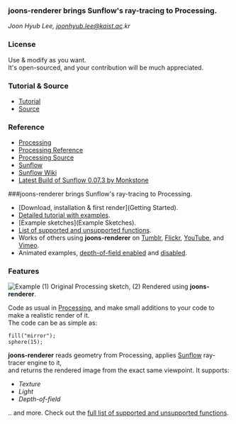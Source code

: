 ### joons-renderer brings Sunflow's ray-tracing to Processing.
_Joon Hyub Lee, joonhyub.lee@kaist.ac.kr_

### License
Use & modify as you want.  
It's open-sourced, and your contribution will be much appreciated.

### Tutorial & Source
* [Tutorial](https://github.com/joonhyublee/joons-renderer/wiki)
* [Source](https://github.com/joonhyublee/joons-renderer)

### Reference
* [Processing](http://processing.org)
* [Processing Reference](http://processing.org/reference/)
* [Processing Source](https://github.com/processing/processing)
* [Sunflow](http://sunflow.sourceforge.net/index.php?pg=gall)
* [Sunflow Wiki](http://sfwiki.geneome.net/index.php5?title=Main_Page)
* [Latest Build of Sunflow 0.07.3 by Monkstone](https://github.com/monkstone/sunflow)


###joons-renderer brings Sunflow's ray-tracing to Processing.
* [Download, installation & first render](Getting Started).
* [Detailed tutorial with examples](Tutorial).
* [Example sketches](Example Sketches).
* [List of supported and unsupported functions](Supported-&-Unsupported-Functions).
* Works of others using **joons-renderer** on [Tumblr](http://www.tumblr.com/tagged/joonsrenderer), [Flickr](http://www.flickr.com/search/?q=joons%20renderer), [YouTube](http://www.youtube.com/results?search_query=joonsrenderer), and [Vimeo](http://vimeo.com/search?q=joonsrenderer).
* Animated examples, [depth-of-field enabled](http://www.youtube.com/watch?v=g9GZM1pmrl4) and [disabled](http://www.youtube.com/watch?v=06qPq-v1zZI).

### Features
![Example](https://lh5.googleusercontent.com/-q5MHc8nmGZ4/UcG1pU1fuzI/AAAAAAAACmg/AgsVujT-zcU/w1000-h375-no/Sample.png)
(1) Original Processing sketch, (2) Rendered using **joons-renderer**.

Code as usual in [Processing](http://processing.org), and make small additions to your code to make a  realistic render of it.  
The code can be as simple as:

    fill("mirror");
    sphere(15);

**joons-renderer** reads geometry from Processing, applies [Sunflow](http://sunflow.sourceforge.net/index.php?pg=gall) ray-tracer engine to it,  
and returns the rendered image from the exact same viewpoint. It supports:
* _Texture_
* _Light_
* _Depth-of-field_

.. and more. Check out the [full list of supported and unsupported functions](Supported-&-Unsupported-Functions).

